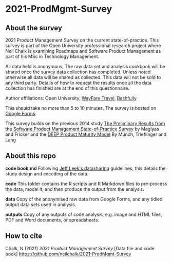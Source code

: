 # 2021-ProdMgmt-Survey

## About the survey
2021 Product Management Survey on the current state-of-practice. This survey is part of the Open University professional research project where Neil Chalk is examining Roadmaps and Software Product Management as part of his MSc in Technology Management. 

All data held is anonymous, The raw data set and analysis cookbook will be shared once the survey data collection has completed. Unless noted otherwise all data will be shared as collected. This data will not be sold to any third party. Details of how to request the results once all the data collection has finished are at the end of this questionnaire.

Author affiliations: Open University, [WayFare Travel](http://www.letswayfare.com), [Bashfully](https://bashful.ly)

This should take no more than 5 to 10 minutes. The survey is hosted on [Google Forms](https://forms.gle/uQ6jiy44jJe7iUZV9).

This survey builds on the previous 2014 study [The Preliminary Results from the Software Product Management State-of-Practice Survey](https://www.researchgate.net/publication/267271367_The_Preliminary_Results_from_the_Software_Product_Management_State-of-Practice_Survey) by Maglyas and Fricker and the [DEEP Product Maturity Model](https://www.researchgate.net/publication/336070112_The_Product_Roadmap_Maturity_Model_DEEP_Validation_of_a_Method_for_Assessing_the_Product_Roadmap_Capabilities_of_Organizations) By Munch, Trieflinger and Lang

## About this repo

**code book.md**
Following [Jeff Leek's datasharing](https://github.com/neilchalk/datasharing) guidelines, this details the study design and encoding of the data.

**code**
This folder contains the R scripts and R Markdown files to pre-process the data, model it, and then produce the output from the analysis.

**data**
Copy of the anonymised raw data from Google Forms, and any tidied output data sets used in analysis.

**outputs**
Copy of any outputs of code analysis, e.g. image and HTML files, PDF and Word documents, or spreadsheets.

## How to cite

Chalk, N (2021) _2021 Product Management Survey_ [Data file and code book] https://github.com/neilchalk/2021-ProdMgmt-Survey